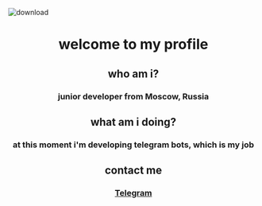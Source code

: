 
![download](https://user-images.githubusercontent.com/102752755/190897834-f9c23966-3718-4dcc-95e1-1245a2f6064b.jpg)
<h1 align=center>welcome to my profile</h1>
<h2 align=center>who am i?</h2>
<h3 align=center>junior developer from Moscow, Russia</h3>

<h2 align=center>what am i doing?</h2>
<h3 align=center>at this moment i'm developing telegram bots, which is my job</h3>

<h2 align=center>contact me</h2>
<h3 align=center><a href="https://t.me/echoscomplex" target="_blank">Telegram</a></h3>
